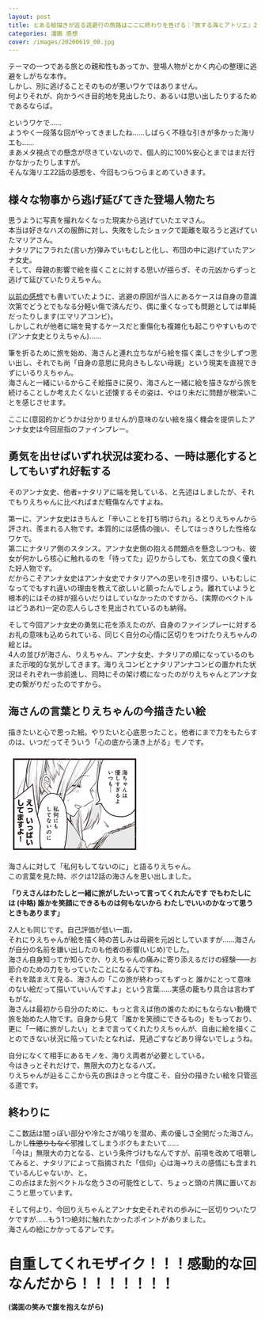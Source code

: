 ```yaml
---
layout: post
title: とある絵描きが巡る逃避行の旅路はここに終わりを告げる：『旅する海とアトリエ』22話
categories: 漫画 感想
cover: /images/20200619_00.jpg
---
```


テーマの一つである旅との親和性もあってか、登場人物がとかく内心の整理に逃避をしがちな本作。  
しかし、別に逃げることそのものが悪いワケではありません。  
何よりそれが、向かうべき目的地を見出したり、あるいは思い出したりするためであるならば。

というワケで……  
ようやく一段落な回がやってきましたね……しばらく不穏な引きが多かった海リエも……  
まあメタ視点での懸念が尽きていないので、個人的に100%安心とまではまだ行かなかったりしますが。  
そんな海リエ22話の感想を、今回もつらつらまとめていきます。

## 様々な物事から逃げ延びてきた登場人物たち

思うように写真を撮れなくなった現実から逃げていたエマさん。  
本当は好きなハズの服飾に対し、失敗をしたショックで距離を取ろうと逃げていたマリアさん。  
ナタリアにフラれた(言い方)弾みでいもむしと化し、布団の中に逃げていたアンナ女史。  
そして、母親の影響で絵を描くことに対する思いが揺らぎ、その元凶からずっと逃げて延びていたりえちゃん。

[以前の感想][Ref1]でも書いていたように、逃避の原因が当人にあるケースは自身の意識次第でどうとでもなる分軽い傷で済んだり、偶に重くなっても問題としては単純だったりします(エマリアコンビ)。  
しかしこれが他者に端を発するケースだと重傷化も複雑化も起こりやすいもので(アンナ女史とりえちゃん)……

筆を折るために旅を始め、海さんと連れ立ちながら絵を描く楽しさを少しずつ思い出し、それでも尚「自身の意思に見向きもしない母親」という現実を直視できずにいるりえちゃん。  
海さんと一緒にいるからこそ絵描きに戻り、海さんと一緒に絵を描きながら旅を続けることしか考えたくないと述懐するその姿は、やはり未だに問題が根深いことを感じさせます。

ここに(意図的かどうかは分かりませんが)意味のない絵を描く機会を提供したアンナ女史は今回屈指のファインプレー。

## 勇気を出せばいずれ状況は変わる、一時は悪化するとしてもいずれ好転する

そのアンナ女史、他者=ナタリアに端を発している、と先述はしましたが、それでもりえちゃんに比べればまだ軽傷なんですよね。

第一に、アンナ女史はきちんと「辛いことを打ち明けられ」るとりえちゃんから評され、羨まれる人物です。本質的には感情の強い、そしてはっきりした性格なワケで。  
第二にナタリア側のスタンス。アンナ女史側の抱える問題点を懸念しつつも、彼女が何かしら核心に触れるのを「待ってた」辺りからしても、気立ての良く優れた好人物です。  
だからこそアンナ女史はアンナ女史でナタリアへの思いを引き摺り、いもむしになってでもすれ違いの理由を教えて欲しいと願ったんでしょう。離れていようと根本的にはその絆が揺らいだりはしていなかったのですから、(実際のベクトルはどうあれ)一定の恋人らしさを見出されているのも納得。

そして今回アンナ女史の勇気に花を添えたのが、自身のファインプレーに対するお礼の意味も込められている、同じく自分の心情に区切りをつけたりえちゃんの絵とは。  
4人の並びが海さん、りえちゃん、アンナ女史、ナタリアの順になっているのもまた示唆的な気がしてきます。海りえコンビとナタリアンナコンビの置かれた状況はそれぞれ一歩前進し、同時にその架け橋になったのがりえちゃんとアンナ女史の繋がりだったのですから。

## 海さんの言葉とりえちゃんの今描きたい絵

描きたいと心で思った絵。やりたいと心底思ったこと。他者にまで力をもたらすのは、いつだってそういう「心の底から湧き上がる」モノです。

[![22話より](/images/20200619_00.jpg "22話より「私何もしてないのに」と語るりえちゃん")][QTD0]

海さんに対して「私何もしてないのに」と語るりえちゃん。  
この言葉を見た時、ボクは12話の海さんを思い出しました。

**「りえさんはわたしと一緒に旅がしたいって言ってくれたんです でもわたしには (中略) 誰かを笑顔にできるものは何もないから わたしでいいのかなって思うときもあります」**

2人とも同じです。自己評価が低い一面。  
それにりえちゃんが絵を描く時の苦しみは母親を元凶としていますが……海さんが自分の名前を嫌い出したのも他者の影響(いじめ)でした。  
海さん自身知ってか知らでか、りえちゃんの痛みに寄り添えるだけの経験――お節介のための力をもっていたことになるんですね。  
それを踏まえて見る、海さんの「この旅が終わってもずっと 誰かにとって意味のない絵だって描いていいんですよ」という言葉……実感の籠もり具合は言わずもがな。  
海さんは最初から自分のために、もっと言えば他の誰のためにもならない動機で旅を始めた人物です。自身から見て「誰かを笑顔にできるもの」をもっており、更に「一緒に旅がしたい」とまで言ってくれたりえちゃんが、自由に絵を描くことのできない状況に陥っていたとなれば、見過ごすなどあり得ないでしょうね。  

自分になくて相手にあるモノを、海りえ両者が必要としている。  
今はきっとそれだけで、無限大の力となるハズ。  
りえちゃんが辿るここから先の旅はきっと今度こそ、自分の描きたい絵を只管巡る道です。

## 終わりに

ここ数話は闇っぽい部分や冷たさが鳴りを潜め、素の優しさ全開だった海さん。しかし~~性懲りもなく~~邪推してしまうボクもまたいて……  
「今は」無限大の力となる、という条件づけもなんですが、前項を改めて咀嚼してみると、ナタリアによって指摘された「信仰」心は海→りえの感情にも含まれているんじゃないか、と。  
この点はまた別ベクトルな危うさの可能性として、ちょっと頭の片隅に置いておこうと思っています。

そして何より、今回りえちゃんとアンナ女史それぞれの歩みに一区切りついたワケですが……もう1つ絶対に触れたかったポイントがありました。  
海さんの絵にかかってるアレです。

# 自重してくれモザイク！！！感動的な回なんだから！！！！！！！

**(満面の笑みで腹を抱えながら)**

[QTD0]: https://twitter.com/mangatimekirara/status/1273618405996654592

[Ref1]: https://fse.tw/k8W2I
